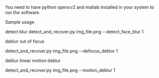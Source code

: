 You need to have python opencv2 and matlab installed in your system to run the software.

Sample usage

detect blur
detect_and_recover.py img_file.png  --detect_face_blur 1

deblur out of focus

detect_and_recover.py img_file.png  --defocus_deblur 1

deblur linear motion deblur

detect_and_recover.py img_file.png  --motion_deblur 1
